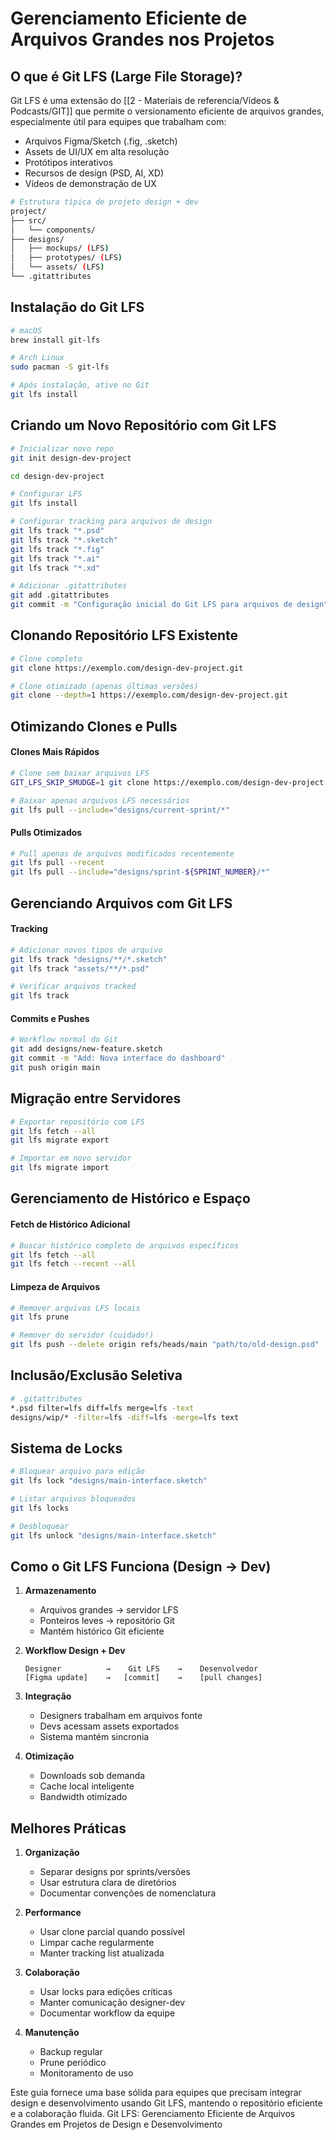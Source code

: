 # Gerenciamento Eficiente de Arquivos Grandes nos Projetos

## O que é Git LFS (Large File Storage)?
Git LFS é uma extensão do [[2 -  Materiais de referencia/Vídeos & Podcasts/GIT]] que permite o versionamento eficiente de arquivos grandes, especialmente útil para equipes que trabalham com:
- Arquivos Figma/Sketch (.fig, .sketch)
- Assets de UI/UX em alta resolução
- Protótipos interativos
- Recursos de design (PSD, AI, XD)
- Vídeos de demonstração de UX

```bash
# Estrutura típica de projeto design + dev
project/
├── src/
│   └── components/
├── designs/
│   ├── mockups/ (LFS)
│   ├── prototypes/ (LFS)
│   └── assets/ (LFS)
└── .gitattributes
```

## Instalação do Git LFS

```bash
# macOS
brew install git-lfs

# Arch Linux
sudo pacman -S git-lfs

# Após instalação, ative no Git
git lfs install
```

## Criando um Novo Repositório com Git LFS

```bash
# Inicializar novo repo
git init design-dev-project

cd design-dev-project

# Configurar LFS
git lfs install

# Configurar tracking para arquivos de design
git lfs track "*.psd"
git lfs track "*.sketch"
git lfs track "*.fig"
git lfs track "*.ai"
git lfs track "*.xd"

# Adicionar .gitattributes
git add .gitattributes
git commit -m "Configuração inicial do Git LFS para arquivos de design"
```

## Clonando Repositório LFS Existente

```bash
# Clone completo
git clone https://exemplo.com/design-dev-project.git

# Clone otimizado (apenas últimas versões)
git clone --depth=1 https://exemplo.com/design-dev-project.git
```

## Otimizando Clones e Pulls

#### Clones Mais Rápidos
```bash
# Clone sem baixar arquivos LFS
GIT_LFS_SKIP_SMUDGE=1 git clone https://exemplo.com/design-dev-project.git

# Baixar apenas arquivos LFS necessários
git lfs pull --include="designs/current-sprint/*"
```

#### Pulls Otimizados
```bash
# Pull apenas de arquivos modificados recentemente
git lfs pull --recent
git lfs pull --include="designs/sprint-${SPRINT_NUMBER}/*"
```

## Gerenciando Arquivos com Git LFS

#### Tracking
```bash
# Adicionar novos tipos de arquivo
git lfs track "designs/**/*.sketch"
git lfs track "assets/**/*.psd"

# Verificar arquivos tracked
git lfs track
```

#### Commits e Pushes
```bash
# Workflow normal do Git
git add designs/new-feature.sketch
git commit -m "Add: Nova interface do dashboard"
git push origin main
```

## Migração entre Servidores

```bash
# Exportar repositório com LFS
git lfs fetch --all
git lfs migrate export

# Importar em novo servidor
git lfs migrate import
```

## Gerenciamento de Histórico e Espaço

#### Fetch de Histórico Adicional
```bash
# Buscar histórico completo de arquivos específicos
git lfs fetch --all
git lfs fetch --recent --all
```

#### Limpeza de Arquivos
```bash
# Remover arquivos LFS locais
git lfs prune

# Remover do servidor (cuidado!)
git lfs push --delete origin refs/heads/main "path/to/old-design.psd"
```

## Inclusão/Exclusão Seletiva

```bash
# .gitattributes
*.psd filter=lfs diff=lfs merge=lfs -text
designs/wip/* -filter=lfs -diff=lfs -merge=lfs text
```

## Sistema de Locks

```bash
# Bloquear arquivo para edição
git lfs lock "designs/main-interface.sketch"

# Listar arquivos bloqueados
git lfs locks

# Desbloquear
git lfs unlock "designs/main-interface.sketch"
```

## Como o Git LFS Funciona (Design -> Dev)

1. **Armazenamento**
   - Arquivos grandes → servidor LFS
   - Ponteiros leves → repositório Git
   - Mantém histórico Git eficiente

2. **Workflow Design + Dev**
   ```
   Designer          →    Git LFS    →    Desenvolvedor
   [Figma update]    →   [commit]    →    [pull changes]
   ```

3. **Integração**
   - Designers trabalham em arquivos fonte
   - Devs acessam assets exportados
   - Sistema mantém sincronia

4. **Otimização**
   - Downloads sob demanda
   - Cache local inteligente
   - Bandwidth otimizado

## Melhores Práticas

1. **Organização**
   - Separar designs por sprints/versões
   - Usar estrutura clara de diretórios
   - Documentar convenções de nomenclatura

2. **Performance**
   - Usar clone parcial quando possível
   - Limpar cache regularmente
   - Manter tracking list atualizada

3. **Colaboração**
   - Usar locks para edições críticas
   - Manter comunicação designer-dev
   - Documentar workflow da equipe

4. **Manutenção**
   - Backup regular
   - Prune periódico
   - Monitoramento de uso

Este guia fornece uma base sólida para equipes que precisam integrar design e desenvolvimento usando Git LFS, mantendo o repositório eficiente e a colaboração fluida. Git LFS: Gerenciamento Eficiente de Arquivos Grandes em Projetos de Design e Desenvolvimento